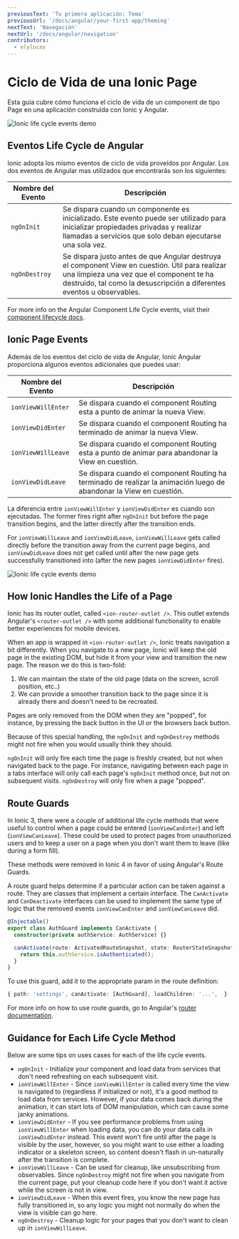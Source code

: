 ```yaml
---
previousText: 'Tu primera aplicación: Tema'
previousUrl: '/docs/angular/your-first-app/theming'
nextText: 'Navegación'
nextUrl: '/docs/angular/navigation'
contributors:
  - elylucas
---
```


# Ciclo de Vida de una Ionic Page

Esta guía cubre cómo funciona el ciclo de vida de un component de tipo Page en una aplicación construida con Ionic y Angular.

![Ionic life cycle events demo](/docs/assets/img/guides/lifecycle/ioniclifecycle.png)

## Eventos Life Cycle de Angular

Ionic adopta los mismo eventos de ciclo de vida proveídos por Angular. Los dos eventos de Angular mas utilizados que encontrarás son los siguientes:

| Nombre del Evento | Descripción                                                                                                                                                                                                           |
| ----------------- | --------------------------------------------------------------------------------------------------------------------------------------------------------------------------------------------------------------------- |
| `ngOnInit`        | Se dispara cuando un componente es inicializado. Este evento puede ser utilizado para inicializar propiedades privadas y realizar llamadas a servicios que solo deban ejecutarse una sola vez.                        |
| `ngOnDestroy`     | Se dispara justo antes de que Angular destruya el component View en cuestión. Útil para realizar una limpieza una vez que el component te ha destruido, tal como la desuscripción a diferentes eventos u observables. |


For more info on the Angular Component Life Cycle events, visit their [component lifecycle docs](https://angular.io/guide/lifecycle-hooks).

## Ionic Page Events

Además de los eventos del ciclo de vida de Angular, Ionic Angular proporciona algunos eventos adicionales que puedes usar:

| Nombre del Evento  | Descripción                                                                                                          |
| ------------------ | -------------------------------------------------------------------------------------------------------------------- |
| `ionViewWillEnter` | Se dispara cuando el component Routing esta a punto de animar la nueva View.                                         |
| `ionViewDidEnter`  | Se dispara cuando el component Routing ha terminado de animar la nueva View.                                         |
| `ionViewWillLeave` | Se dispara cuando el component Routing esta a punto de animar para abandonar la View en cuestión.                    |
| `ionViewDidLeave`  | Se dispara cuando el component Routing ha terminado de realizar la animación luego de abandonar la View en cuestión. |


La diferencia entre `ionViewWillEnter` y `ionViewDidEnter` es cuando son ejecutadas. The former fires right after `ngOnInit` but before the page transition begins, and the latter directly after the transition ends.

For `ionViewWillLeave` and `ionViewDidLeave`, `ionViewWillLeave` gets called directly before the transition away from the current page begins, and `ionViewDidLeave` does not get called until after the new page gets successfully transitioned into (after the new pages `ionViewDidEnter` fires).

![Ionic life cycle events demo](/docs/assets/img/guides/lifecycle/ioniclifecycle.gif)

## How Ionic Handles the Life of a Page

Ionic has its router outlet, called `<ion-router-outlet />`. This outlet extends Angular's `<router-outlet />` with some additional functionality to enable better experiences for mobile devices.

When an app is wrapped in `<ion-router-outlet />`, Ionic treats navigation a bit differently. When you navigate to a new page, Ionic will keep the old page in the existing DOM, but hide it from your view and transition the new page. The reason we do this is two-fold:

1) We can maintain the state of the old page (data on the screen, scroll position, etc..)  
2) We can provide a smoother transition back to the page since it is already there and doesn't need to be recreated.

Pages are only removed from the DOM when they are "popped", for instance, by pressing the back button in the UI or the browsers back button.

Because of this special handling, the `ngOnInit` and `ngOnDestroy` methods might not fire when you would usually think they should.

`ngOnInit` will only fire each time the page is freshly created, but not when navigated back to the page. For instance, navigating between each page in a tabs interface will only call each page's `ngOnInit` method once, but not on subsequent visits. `ngOnDestroy` will only fire when a page "popped".

## Route Guards

In Ionic 3, there were a couple of additional life cycle methods that were useful to control when a page could be entered (`ionViewCanEnter`) and left (`ionViewCanLeave`). These could be used to protect pages from unauthorized users and to keep a user on a page when you don't want them to leave (like during a form fill).

These methods were removed in Ionic 4 in favor of using Angular's Route Guards.

A route guard helps determine if a particular action can be taken against a route. They are classes that implement a certain interface. The `CanActivate` and `CanDeactivate` interfaces can be used to implement the same type of logic that the removed events `ionViewCanEnter` and `ionViewCanLeave` did.

```typescript
@Injectable()
export class AuthGuard implements CanActivate {
  constructor(private authService: AuthService) {}

  canActivate(route: ActivatedRouteSnapshot, state: RouterStateSnapshot) {
    return this.authService.isAuthenticated();
  }
}
```

To use this guard, add it to the appropriate param in the route definition:

```typescript
{ path: 'settings', canActivate: [AuthGuard], loadChildren: '...',  }
```

For more info on how to use route guards, go to Angular's [router documentation](https://angular.io/guide/router).

## Guidance for Each Life Cycle Method

Below are some tips on uses cases for each of the life cycle events.

- `ngOnInit` - Initialize your component and load data from services that don't need refreshing on each subsequent visit.
- `ionViewWillEnter` - Since `ionViewWillEnter` is called every time the view is navigated to (regardless if initialized or not), it's a good method to load data from services. However, if your data comes back during the animation, it can start lots of DOM manipulation, which can cause some janky animations.
- `ionViewDidEnter` - If you see performance problems from using `ionViewWillEnter` when loading data, you can do your data calls in `ionViewDidEnter` instead. This event won't fire until after the page is visible by the user, however, so you might want to use either a loading indicator or a skeleton screen, so content doesn't flash in un-naturally after the transition is complete.
- `ionViewWillLeave` - Can be used for cleanup, like unsubscribing from observables. Since `ngOnDestroy` might not fire when you navigate from the current page, put your cleanup code here if you don't want it active while the screen is not in view.
- `ionViewDidLeave` - When this event fires, you know the new page has fully transitioned in, so any logic you might not normally do when the view is visible can go here.
- `ngOnDestroy` - Cleanup logic for your pages that you don't want to clean up in `ionViewWillLeave`.